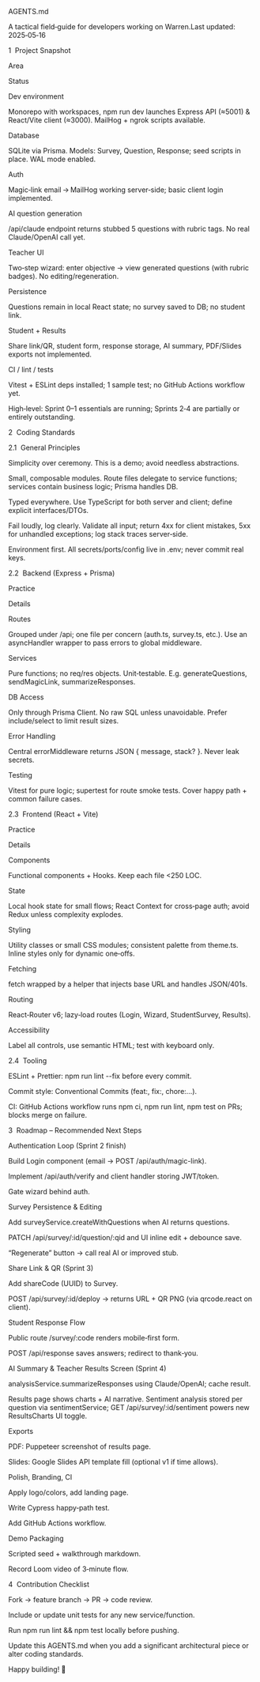 AGENTS.md

A tactical field‐guide for developers working on Warren.Last updated: 2025‑05‑16

1  Project Snapshot

Area

Status

Dev environment

Monorepo with workspaces, npm run dev launches Express API (≈5001) & React/Vite client (≈3000). MailHog + ngrok scripts available.

Database

SQLite via Prisma. Models: Survey, Question, Response; seed scripts in place. WAL mode enabled.

Auth

Magic‑link email → MailHog working server‑side; basic client login implemented.

AI question generation

/api/claude endpoint returns stubbed 5 questions with rubric tags. No real Claude/OpenAI call yet.

Teacher UI

Two‑step wizard: enter objective → view generated questions (with rubric badges). No editing/regeneration.

Persistence

Questions remain in local React state; no survey saved to DB; no student link.

Student + Results

Share link/QR, student form, response storage, AI summary, PDF/Slides exports not implemented.

CI / lint / tests

Vitest + ESLint deps installed; 1 sample test; no GitHub Actions workflow yet.

High‑level: Sprint 0–1 essentials are running; Sprints 2‑4 are partially or entirely outstanding.

2  Coding Standards

2.1  General Principles

Simplicity over ceremony. This is a demo; avoid needless abstractions.

Small, composable modules. Route files delegate to service functions; services contain business logic; Prisma handles DB.

Typed everywhere. Use TypeScript for both server and client; define explicit interfaces/DTOs.

Fail loudly, log clearly. Validate all input; return 4xx for client mistakes, 5xx for unhandled exceptions; log stack traces server‑side.

Environment first. All secrets/ports/config live in .env; never commit real keys.

2.2  Backend (Express + Prisma)

Practice

Details

Routes

Grouped under /api; one file per concern (auth.ts, survey.ts, etc.). Use an asyncHandler wrapper to pass errors to global middleware.

Services

Pure functions; no req/res objects. Unit‑testable. E.g. generateQuestions, sendMagicLink, summarizeResponses.

DB Access

Only through Prisma Client. No raw SQL unless unavoidable. Prefer include/select to limit result sizes.

Error Handling

Central errorMiddleware returns JSON { message, stack? }. Never leak secrets.

Testing

Vitest for pure logic; supertest for route smoke tests. Cover happy path + common failure cases.

2.3  Frontend (React + Vite)

Practice

Details

Components

Functional components + Hooks. Keep each file <250 LOC.

State

Local hook state for small flows; React Context for cross‑page auth; avoid Redux unless complexity explodes.

Styling

Utility classes or small CSS modules; consistent palette from theme.ts. Inline styles only for dynamic one‑offs.

Fetching

fetch wrapped by a helper that injects base URL and handles JSON/401s.

Routing

React‑Router v6; lazy‑load routes (Login, Wizard, StudentSurvey, Results).

Accessibility

Label all controls, use semantic HTML; test with keyboard only.

2.4  Tooling

ESLint + Prettier: npm run lint --fix before every commit.

Commit style: Conventional Commits (feat:, fix:, chore:…).

CI: GitHub Actions workflow runs npm ci, npm run lint, npm test on PRs; blocks merge on failure.

3  Roadmap – Recommended Next Steps

Authentication Loop (Sprint 2 finish)

Build Login component (email → POST /api/auth/magic-link).

Implement /api/auth/verify and client handler storing JWT/token.

Gate wizard behind auth.

Survey Persistence & Editing

Add surveyService.createWithQuestions when AI returns questions.

PATCH /api/survey/:id/question/:qid and UI inline edit + debounce save.

“Regenerate” button → call real AI or improved stub.

Share Link & QR (Sprint 3)

Add shareCode (UUID) to Survey.

POST /api/survey/:id/deploy → returns URL + QR PNG (via qrcode.react on client).

Student Response Flow

Public route /survey/:code renders mobile‑first form.

POST /api/response saves answers; redirect to thank‑you.

AI Summary & Teacher Results Screen (Sprint 4)

analysisService.summarizeResponses using Claude/OpenAI; cache result.

Results page shows charts + AI narrative.
Sentiment analysis stored per question via sentimentService; GET /api/survey/:id/sentiment powers new ResultsCharts UI toggle.

Exports

PDF: Puppeteer screenshot of results page.

Slides: Google Slides API template fill (optional v1 if time allows).

Polish, Branding, CI

Apply logo/colors, add landing page.

Write Cypress happy‑path test.

Add GitHub Actions workflow.

Demo Packaging

Scripted seed + walkthrough markdown.

Record Loom video of 3‑minute flow.

4  Contribution Checklist

Fork → feature branch → PR → code review.

Include or update unit tests for any new service/function.

Run npm run lint && npm test locally before pushing.

Update this AGENTS.md when you add a significant architectural piece or alter coding standards.

Happy building! 🚀